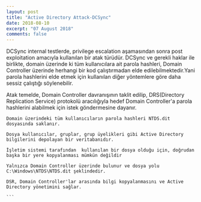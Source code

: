```yaml
---
layout: post
title: "Active Directory Attack-DCSync"
date: 2018-08-10
excerpt: "07 August 2018"
comments: false
---
```

DCSync internal testlerde, privilege escalation aşamasından sonra post exploitation amacıyla kullanılan bir atak türüdür. DCSync ve gerekli haklar ile birlikte, domain üzerinde ki tüm kullanıcılara ait parola hashleri,  Domain Controller üzerinde herhangi bir kod çalıştırmadan elde edilebilmektedir.Yani parola hashlerini elde etmek için kullanılan diğer yöntemlere göre daha sessiz çalıştığı söylenebilir.

Atak temelde, Domain Controller davranışının taklit edilip, DRS(Directory Replication Service) protokolü aracılığıyla hedef Domain Controller'a parola hashlerini alabilmek için istek göndermesine dayanır.

```` 
Domain üzerindeki tüm kullanıcıların parola hashleri NTDS.dit dosyasında saklanır.

Dosya kullanıcılar, gruplar, grup üyelikleri gibi Active Directory bilgilerini depolayan bir veritabanıdır.

İşletim sistemi tarafından  kullanılan bir dosya olduğu için, doğrudan başka bir yere kopyalanması mümkün değildir

Yalnızca Domain Controller üzerinde bulunur ve dosya yolu C:\Windows\NTDS\NTDS.dit şeklindedir.
````

````
DSR, Domain Controller'lar arasında bilgi kopyalanmasını ve Active Directory yönetimini sağlar.

```

